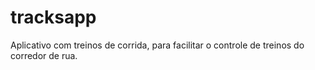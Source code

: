 # tracksapp
Aplicativo com treinos de corrida, para facilitar o controle de treinos do corredor de rua.

